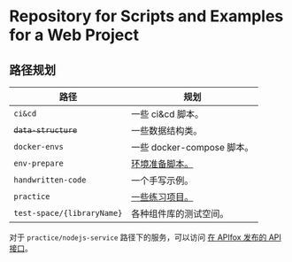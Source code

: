 # Repository for Scripts and Examples for a Web Project

## 路径规划

| 路径                       | 规划                       |
| -------------------------- | -------------------------- |
| `ci&cd`                    | 一些 ci&cd 脚本。          |
| ~~`data-structure`~~       | 一些数据结构类。           |
| `docker-envs`              | 一些 docker-compose 脚本。 |
| `env-prepare`              | [环境准备脚本。]           |
| `handwritten-code`         | 一个手写示例。             |
| `practice`                 | [一些练习项目。]           |
| `test-space/{libraryName}` | 各种组件库的测试空间。     |

对于 `practice/nodejs-service` 路径下的服务，可以访问 [在 APIfox 发布的 API 接口](https://apifox.com/apidoc/shared-b220fa2f-dc80-4283-9dee-311a22e04d03)。

[环境准备脚本。]: ./env-prepare

[一些练习项目。]: ./practice
